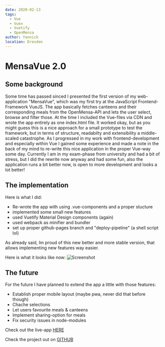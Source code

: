 ```yaml
---
date: 2020-02-13
tags: 
  - Vue
  - Vuex
  - Vuetify
  - OpenMensa
author: Yannick
location: Dresden  
---
```


# MensaVue 2.0

## Some background

Some time has passed sinced I presented the first version of my web-application "MensaVue", which was my first try at the JavaScript Frontend-Framework VueJS. The app basically fetches canteens and their corresponding meals from the OpenMensa-API and lets the user select, browse and filter those. At the time I included the Vue-files via CDN and wrote the app entirely as one index.html file. It worked okay, but as you might guess this is a nice approach for a small prototype to test the framework,
but in terms of structure, readabilty and extensibility a middle-scaled catastrophe. As I progressed in my work with frontend-development and especially within Vue I gained some experience and made a note in the back of my mind to re-write this nice application in the proper Vue-way some day.
Currently I am in my exam-phase from university and had a bit of stress, but I did the rewrite now anyway and had some fun, also the application runs a bit better now, is open to more development and looks a lot better!

## The implementation

Here is what I did:

- Re-wrote the app with using .vue-components and a proper stucture
- implemented some small new features
- used Vuetify Material Design components (again)
- used webpack as minifier and bundler
- set up proper github-pages branch and "deploy-pipeline" (a shell script lol)

As already said, Im proud of this new better and more stable version, that allows implementing new features way easier.

Here is what it looks like now:
![Screenshot](/static/postimg/mensavuescreenshot.png)

## The future

For the future I have planned to extend the app a little with those features:

- Establish proper mobile layout (maybe pwa, never did that before though)
- Chache selections
- Let users favourite meals & canteens
- Implement sharing-option for meals
- Fix security issues in node-modules

Check out the live-app [HERE](/mensavue/)

Check the project out on [GITHUB](https://github.com/YannickSpoerl/mensavue)
